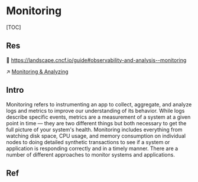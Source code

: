 # Monitoring

[TOC]



## Res
📂 https://landscape.cncf.io/guide#observability-and-analysis--monitoring

↗ [Monitoring & Analyzing](../../../../../../Software%20Engineering/👾%20Web%20Dev%20&%20Ops/👁️%20Operations%20Management/Monitoring%20&%20Analyzing/Monitoring%20&%20Analyzing.md)



## Intro
Monitoring refers to instrumenting an app to collect, aggregate, and analyze logs and metrics to improve our understanding of its behavior. While logs describe specific events, metrics are a measurement of a system at a given point in time — they are two different things but both necessary to get the full picture of your system's health. Monitoring includes everything from watching disk space, CPU usage, and memory consumption on individual nodes to doing detailed synthetic transactions to see if a system or application is responding correctly and in a timely manner. There are a number of different approaches to monitor systems and applications.


## Ref

